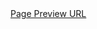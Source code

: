 <div style="text-align: left">
 <a href="https://htmlpreview.github.io/?https://github.com/theTrackSuitDev/softuniJsAdvaced/blob/main/htmlCssMiniCourse/cssExercise/mountainForm/index.html">Page Preview URL</a> 

</div>